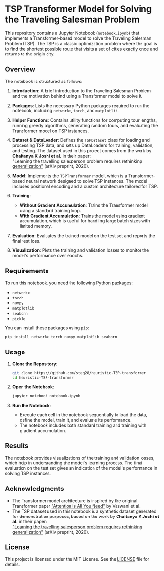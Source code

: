 # TSP Transformer Model for Solving the Traveling Salesman Problem

This repository contains a Jupyter Notebook (`notebook.ipynb`) that implements a Transformer-based model to solve the Traveling Salesman Problem (TSP). The TSP is a classic optimization problem where the goal is to find the shortest possible route that visits a set of cities exactly once and returns to the origin city.

## Overview

The notebook is structured as follows:

1. **Introduction**: A brief introduction to the Traveling Salesman Problem and the motivation behind using a Transformer model to solve it.

2. **Packages**: Lists the necessary Python packages required to run the notebook, including `networkx`, `torch`, and `matplotlib`.

3. **Helper Functions**: Contains utility functions for computing tour lengths, running greedy algorithms, generating random tours, and evaluating the Transformer model on TSP instances.

4. **Dataset & DataLoader**: Defines the `TSPDataset` class for loading and processing TSP data, and sets up DataLoaders for training, validation, and testing. The dataset used in this project comes from the work by **Chaitanya K Joshi et al.** in their paper:  
   ["Learning the travelling salesperson problem requires rethinking generalization"](https://arxiv.org/abs/2006.07054) (arXiv preprint, 2020).

5. **Model**: Implements the `TSPTransformer` model, which is a Transformer-based neural network designed to solve TSP instances. The model includes positional encoding and a custom architecture tailored for TSP.

6. **Training**:

    - **Without Gradient Accumulation**: Trains the Transformer model using a standard training loop.
    - **With Gradient Accumulation**: Trains the model using gradient accumulation, which is useful for handling large batch sizes with limited memory.

7. **Evaluation**: Evaluates the trained model on the test set and reports the final test loss.

8. **Visualization**: Plots the training and validation losses to monitor the model's performance over epochs.

## Requirements

To run this notebook, you need the following Python packages:

-   `networkx`
-   `torch`
-   `numpy`
-   `matplotlib`
-   `seaborn`
-   `pickle`

You can install these packages using `pip`:

```bash
pip install networkx torch numpy matplotlib seaborn
```

## Usage

1. **Clone the Repository**:

    ```bash
    git clone https://github.com/steq28/heuristic-TSP-transformer
    cd heuristic-TSP-transformer
    ```

2. **Open the Notebook**:

    ```bash
    jupyter notebook notebook.ipynb
    ```

3. **Run the Notebook**:
    - Execute each cell in the notebook sequentially to load the data, define the model, train it, and evaluate its performance.
    - The notebook includes both standard training and training with gradient accumulation.

## Results

The notebook provides visualizations of the training and validation losses, which help in understanding the model's learning process. The final evaluation on the test set gives an indication of the model's performance in solving TSP instances.

## Acknowledgments

-   The Transformer model architecture is inspired by the original Transformer paper ["Attention is All You Need"](https://arxiv.org/abs/1706.03762) by Vaswani et al.
-   The TSP dataset used in this notebook is a synthetic dataset generated for demonstration purposes, based on the work by **Chaitanya K Joshi et al.** in their paper:  
    ["Learning the travelling salesperson problem requires rethinking generalization"](https://arxiv.org/abs/2006.07054) (arXiv preprint, 2020).

## License

This project is licensed under the MIT License. See the [LICENSE](LICENSE) file for details.
